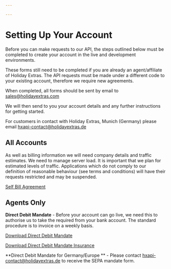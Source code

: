 ```yaml
---

---
```


# Setting Up Your Account

Before you can make requests to our API, the steps outlined below must be completed to create your account in the live and development environments.

These forms still need to be completed if you are already an agent/affiliate of Holiday Extras. The API requests must be made under a different code to your existing account, therefore we require new agreements.

When completed, all forms should be sent by email to <sales@holidayextras.com>

We will then send to you your account details and any further instructions for getting started.

For customers in contact with Holiday Extras, Munich (Germany) please email <hxapi-contact@holidayextras.de>

## All Accounts

As well as billing information we will need company details and traffic estimates. We need to manage server load. It is important that we plan for estimated levels of traffic. Applications which do not comply to our definition of reasonable behaviour (see terms and conditions) will have their requests restricted and may be suspended.

[Self Bill Agreement](http://secure.holidayextras.co.uk/images/apiForms/SelfBillv3.pdf)


## Agents Only

**Direct Debit Mandate** - Before your account can go live, we need this to authorise us to take the required from your bank account. The standard procedure is to invoice on a weekly basis.

[Download Direct Debit Mandate](http://secure.holidayextras.co.uk/images/apiForms/DDebitMandate.pdf)

[Download Direct Debit Mandate Insurance](http://secure.holidayextras.co.uk/images/apiForms/DDebitMandateInsurance.pdf)

**Direct Debit Mandate for Germany/Europe ** -
Please contact <hxapi-contact@holidayextras.de> to receive the SEPA mandate form.

